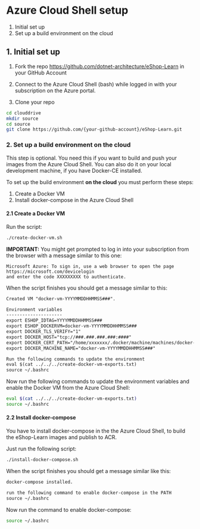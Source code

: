 # Azure Cloud Shell setup

1. Initial set up
2. Set up a build environment on the cloud

## 1. Initial set up

1. Fork the repo <https://github.com/dotnet-architecture/eShop-Learn> in your GitHub Account

2. Connect to the Azure Cloud Shell (bash) while logged in with your subscription on the Azure portal.

3. Clone your repo
  ```bash
  cd clouddrive
  mkdir source
  cd source
  git clone https://github.com/{your-github-account}/eShop-Learn.git
  ```

### 2. Set up a build environment on the cloud

This step is optional. You need this if you want to build and push your images from the Azure Cloud Shell. You can also do it on your local development machine, if you have Docker-CE installed.

To set up the build environment **on the cloud** you must perform these steps:

1. Create a Docker VM
2. Install docker-compose in the Azure Cloud Shell

#### 2.1 Create a Docker VM

Run the script:

```bash
./create-docker-vm.sh
```

**IMPORTANT:** You might get prompted to log in into your subscription from the browser with a message similar to this one:

```
Microsoft Azure: To sign in, use a web browser to open the page https://microsoft.com/devicelogin
and enter the code XXXXXXXXX to authenticate.
```

When the script finishes you should get a message similar to this:

```txt
Created VM "docker-vm-YYYYMMDDHHMMSS###".

Environment variables
---------------------
export ESHOP_IDTAG=YYYYMMDDHHMMSS###
export ESHOP_DOCKERVM=docker-vm-YYYYMMDDHHMMSS###
export DOCKER_TLS_VERIFY="1"
export DOCKER_HOST="tcp://###.###.###.###:####"
export DOCKER_CERT_PATH="/home/xxxxxxx/.docker/machine/machines/docker-vm-YYYYMMDDHHMMSS###"
export DOCKER_MACHINE_NAME="docker-vm-YYYYMMDDHHMMSS###"

Run the following commands to update the environment
eval $(cat ../../../create-docker-vm-exports.txt)
source ~/.bashrc
```

Now run the following commands to update the environment variables and enable the Docker VM from the Azure Cloud Shell:

```bash
eval $(cat ../../../create-docker-vm-exports.txt)
source ~/.bashrc
```

#### 2.2 Install docker-compose

You have to install docker-compose in the the Azure Cloud Shell, to build the eShop-Learn images and publish to ACR.

Just run the following script:

```bash
./install-docker-compose.sh
```

When the script finishes you should get a message similar like this:

```txt
docker-compose installed.

run the following command to enable docker-compose in the PATH
source ~/.bashrc
```

Now run the command to enable docker-compose:

```bash
source ~/.bashrc
```


